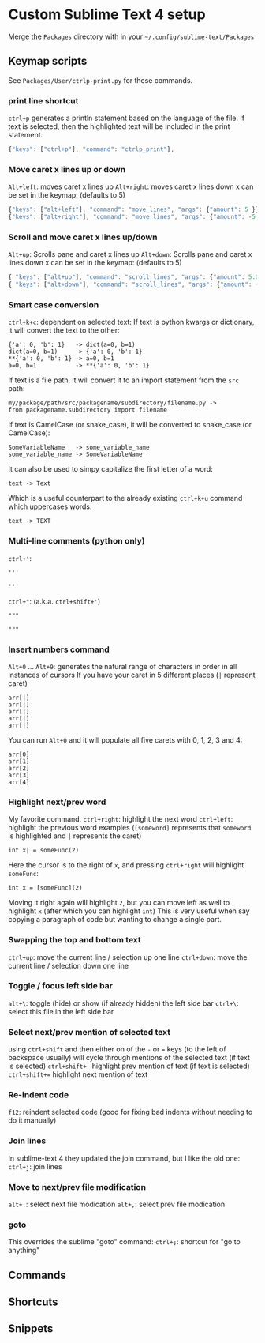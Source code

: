 # Custom Sublime Text 4 setup

Merge the `Packages` directory with in your `~/.config/sublime-text/Packages`


## Keymap scripts
See `Packages/User/ctrlp-print.py` for these commands.

### print line shortcut
`ctrl+p` generates a println statement based on the language of the file.
If text is selected, then the highlighted text will be included in the print statement.
```js
{"keys": ["ctrl+p"], "command": "ctrlp_print"},
```

### Move caret x lines up or down
`Alt+left`: moves caret x lines up
`Alt+right`: moves caret x lines down
x can be set in the keymap: (defaults to 5)
```js
{"keys": ["alt+left"], "command": "move_lines", "args": {"amount": 5 }},
{"keys": ["alt+right"], "command": "move_lines", "args": {"amount": -5 }},
```

### Scroll and move caret x lines up/down
`Alt+up`: Scrolls pane and caret x lines up
`Alt+down`: Scrolls pane and caret x lines down
x can be set in the keymap: (defaults to 5)
```js
{ "keys": ["alt+up"], "command": "scroll_lines", "args": {"amount": 5.0 } },
{ "keys": ["alt+down"], "command": "scroll_lines", "args": {"amount": -5.0 } },
```

### Smart case conversion
`ctrl+k+c`: dependent on selected text:
If text is python kwargs or dictionary, it will convert the text to the other:
```
{'a': 0, 'b': 1}   -> dict(a=0, b=1)
dict(a=0, b=1)     -> {'a': 0, 'b': 1}
**{'a': 0, 'b': 1} -> a=0, b=1
a=0, b=1           -> **{'a': 0, 'b': 1}
```
If text is a file path, it will convert it to an import statement from the `src` path:
```
my/package/path/src/packagename/subdirectory/filename.py ->
from packagename.subdirectory import filename
```
If text is CamelCase (or snake_case), it will be converted to snake_case (or CamelCase):
```
SomeVariableName   -> some_variable_name
some_variable_name -> SomeVariableName
```
It can also be used to simpy capitalize the first letter of a word:
```
text -> Text
```
Which is a useful counterpart to the already existing `ctrl+k+u` command which uppercases words:
```
text -> TEXT
```

### Multi-line comments (python only)
`ctrl+'`:
```
'''

'''
```
`ctrl+"`: (a.k.a. `ctrl+shift+'`)
```
"""

"""
```

### Insert numbers command
`Alt+0` ... `Alt+9`: generates the natural range of characters in order in all instances of cursors
If you have your caret in 5 different places (`|` represent caret)
```
arr[|]
arr[|]
arr[|]
arr[|]
arr[|]
```
You can run `Alt+0` and it will populate all five carets with 0, 1, 2, 3 and 4:
```
arr[0]
arr[1]
arr[2]
arr[3]
arr[4]
```

### Highlight next/prev word
My favorite command.
`ctrl+right`: highlight the next word
`ctrl+left`: highlight the previous word
examples (`[someword]` represents that `someword` is highlighted and `|` represents the caret)
```
int x| = someFunc(2)
```
Here the cursor is to the right of `x`, and pressing `ctrl+right` will highlight `someFunc`:
```
int x = [someFunc](2)
```
Moving it right again will highlight `2`, but you can move left as well to highlight `x` (after which you can highlight `int`)
This is very useful when say copying a paragraph of code but wanting to change a single part.

### Swapping the top and bottom text
`ctrl+up`: move the current line / selection up one line
`ctrl+down`: move the current line / selection down one line

### Toggle / focus left side bar
`alt+\`: toggle (hide) or show (if already hidden) the left side bar
`ctrl+\`: select this file in the left side bar

### Select next/prev mention of selected text
using `ctrl+shift` and then either on of the `-` or `=` keys (to the left of backspace usually) will cycle through mentions of the selected text
(if text is selected) `ctrl+shift+-` highlight prev mention of text
(if text is selected) `ctrl+shift+=` highlight next mention of text

### Re-indent code
`f12`: reindent selected code (good for fixing bad indents without needing to do it manually)

### Join lines
In sublime-text 4 they updated the join command, but I like the old one:
`ctrl+j`: join lines

### Move to next/prev file modification
`alt+.`: select next file modication
`alt+,`: select prev file modication

### goto
This overrides the sublime "goto" command:
`ctrl+;`: shortcut for "go to anything"

## Commands
## Shortcuts
## Snippets